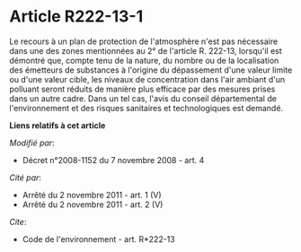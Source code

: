 # Article R222-13-1

Le recours à un plan de protection de l'atmosphère n'est pas nécessaire dans une des zones mentionnées au 2° de l'article R.
222-13, lorsqu'il est démontré que, compte tenu de la nature, du nombre ou de la localisation des émetteurs de substances à
l'origine du dépassement d'une valeur limite ou d'une valeur cible, les niveaux de concentration dans l'air ambiant d'un
polluant seront réduits de manière plus efficace par des mesures prises dans un autre cadre. Dans un tel cas, l'avis du
conseil départemental de l'environnement et des risques sanitaires et technologiques est demandé.

**Liens relatifs à cet article**

_Modifié par_:

  - Décret n°2008-1152 du 7 novembre 2008 - art. 4

_Cité par_:

  - Arrêté du 2 novembre 2011 - art. 1 (V)
  - Arrêté du 2 novembre 2011 - art. 2 (V)

_Cite_:

  - Code de l'environnement - art. R*222-13
